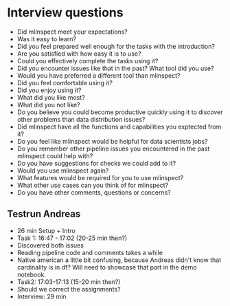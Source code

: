 # Interview questions 
* Did mlinspect meet your expectations?
* Was it easy to learn?
* Did you feel prepared well enough for the tasks with the introduction?
* Are you satisfied with how easy it is to use?
* Could you effectively complete the tasks using it?
* Did you encounter issues like that in the past? What tool did you use?
* Would you have preferred a different tool than mlinspect? 
* Did you feel comfortable using it?
* Did you enjoy using it?
* What did you like most?
* What did you not like?
* Do you believe you could become productive quickly using it to discover other problems than data distribution issues?
* Did mlinspect have all the functions and capabilities you exptected from it?
* Do you feel like mlinspect would be helpful for data scientists jobs?
* Do you remember other pipeline issues you encountered in the past mlinspect could help with?
* Do you have suggestions for checks we could add to it?
* Would you use mlinspect again?
* What features would be required for you to use mlinspect?
* What other use cases can you think of for mlinspect?
* Do you have other comments, questions or concerns?

## Testrun Andreas
* 26 min Setup + Intro
* Task 1: 16:47 - 17:02 (20-25 min then?)
* Discovered both issues
* Reading pipeline code and comments takes a while
* Native american a little bit confusing, because Andreas didn't know that cardinality is in df? Will need to showcase that part in the demo notebook.
* Task2: 17:03-17:13 (15-20 min then?)
* Should we correct the assignments?
* Interview: 29 min
